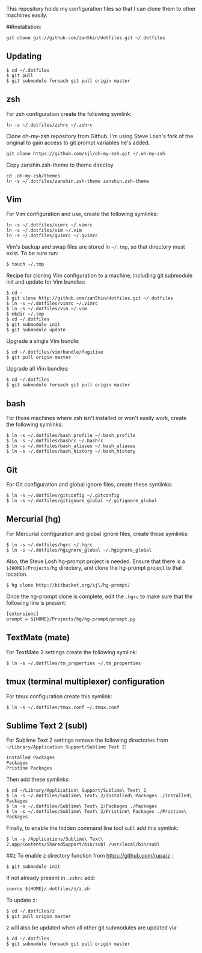 This repository holds my configuration files so that I can clone them to other machines
easily.

##Installation:

    git clone git://github.com/zan5hin/dotfiles.git ~/.dotfiles
	
## Updating

    $ cd ~/.dotfiles
    $ git pull
    $ git submodule foreach git pull origin master

## zsh
For zsh configuration create the following symlink:

	ln -s ~/.dotfiles/zshrc ~/.zshrc
		
Clone oh-my-zsh repository from Github. I'm using Steve Losh's fork of the original to gain access to 
git prompt variables he's added.
	
    git clone https://github.com/sjl/oh-my-zsh.git ~/.oh-my-zsh
		
Copy zanshin.zsh-theme to theme directoy
	
    cd .oh-my-zsh/themes
	ln -s ~/.dotfiles/zanshin.zsh-theme zanshin.zsh-theme
	
## Vim
For Vim configuration and use, create the following symlinks:

    ln -s ~/.dotfiles/vimrc ~/.vimrc
    ln -s ~/.dotfiles/vim ~/.vim
    ln -s ~/.dotfiles/gvimrc ~/.gvimrc

Vim's backup and swap files are stored in `~/.tmp`, so that directory must exist. To be sure run:

    $ touch ~/.tmp

Recipe for cloning Vim configuration to a machine, including git submodule init and update for
Vim bundles:

    $ cd ~
    $ git clone http://github.com/zan5hin/dotfiles.git ~/.dotfiles
    $ ln -s ~/.dotfiles/vimrc ~/.vimrc
    $ ln -s ~/.dotfiles/vim ~/.vim
    $ mkdir ~/.tmp
    $ cd ~/.dotfiles
    $ git submodule init
    $ git submodule update

Upgrade a single Vim bundle:

    $ cd ~/.dotfiles/vim/bundle/fugitive
    $ git pull origin master

Upgrade all Vim bundles:

    $ cd ~/.dotfiles
    $ git submodule foreach git pull origin master

## bash
For those machines where zsh isn't installed or won't easily work, create the
following symlinks:

    $ ln -s ~/.dotfiles/bash_profile ~/.bash_profile
    $ ln -s ~/.dotfiles/bashrc ~/.bashrc
    $ ln -s ~/.dotfiles/bash_aliases ~/.bash_aliases
    $ ln -s ~/.dotfiles/bash_history ~/.bash_history

## Git
For Git configuration and global ignore files, create these symlinks:

    $ ln -s ~/.dotfiles/gitconfig ~/.gitconfig
    $ ln -s ~/.dotfiles/gitignore_global ~/.gitignore_global

## Mercurial (hg)
For Mercurial configuration and global ignore files, create these symlinks:

    $ ln -s ~/.dotfiles/hgrc ~/.hgrc
    $ ln -s ~/.dotfiles/hgignore_global ~/.hgignore_global
	
Also, the Steve Losh hg-prompt project is needed. Ensure that there is a `${HOME}/Projects/hg` directory, and clone the hg-prompt project to that location.

    $ hg clone http://bitbucket.org/sjl/hg-prompt/
	
Once the hg-prompt clone is complete, edit the `.hgrc` to make sure that the following line is present:

    [extensions]
    prompt = ${HOME}/Projects/hg/hg-prompt/prompt.py

## TextMate (mate)
For TextMate 2 settings create the following symlink:

    $ ln -s ~/.dotflles/tm_properties ~/.tm_properties

## tmux (terminal multiplexer) configuration
For tmux configuration create this symlink:

    $ ln -s ~/.dotfiles/tmux.conf ~/.tmux.conf

## Sublime Text 2 (subl)
For Sublime Text 2 settings remove the following directories from 
`~/Library/Application Support/Sublime Text 2`:

    Installed Packages
    Packages
    Pristine Packages

Then add these symlinks:

    $ cd ~/Library/Application\ Support/Sublime\ Text\ 2
    $ ln -s ~/.dotfiles/Sublime\ Text\ 2/Installed\ Packages ./Installed\ Packages
    $ ln -s ~/.dotfiles/Sublime\ Text\ 2/Packages ./Packages
    $ ln -s ~/.dotfiles/Sublime\ Text\ 2/Pristine\ Packages ./Pristine\ Packages

Finally, to enable the hidden command line tool `subl` add this symlink:

    $ ln -s /Applications/Sublime\ Text\ 2.app/Contents/SharedSupport/bin/subl /usr/local/bin/subl

##z
To enable z directory function from https://github.com/rupa/z :

	$ git submodule init
	
If not already present in `.zshrc` add:

    source ${HOME}/.dotfiles/z/z.sh
	
To update z:

    $ cd ~/.dotfiles/z
    $ git pull origin master

z will also be updated when all other git submodules are updated via:

    $ cd ~/.dotfiles
    $ git submodule foreach git pull origin master
